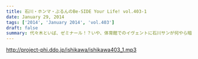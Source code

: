 ```yaml
---
title: 石川・ホンマ・ぶるんのBe-SIDE Your Life! vol.403-1
date: January 29, 2014
tags: ['2014', 'January 2014', 'vol.403']
draft: false
summary: 代々木といば、ゼミナール！？いや、体育館でのイヴェントに石川サンが何やら暗躍していたようで・・・参加した人はいたのかな？？NAMAE
---
```


http://project-phi.ddo.jp/ishikawa/ishikawa403_1.mp3